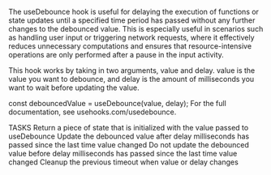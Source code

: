 The useDebounce hook is useful for delaying the execution of functions or state updates until a specified time period has passed without any further changes to the debounced value. This is especially useful in scenarios such as handling user input or triggering network requests, where it effectively reduces unnecessary computations and ensures that resource-intensive operations are only performed after a pause in the input activity.

This hook works by taking in two arguments, value and delay. value is the value you want to debounce, and delay is the amount of milliseconds you want to wait before updating the value.

const debouncedValue = useDebounce(value, delay);
For the full documentation, see usehooks.com/usedebounce.

TASKS
Return a piece of state that is initialized with the value passed to useDebounce
Update the debounced value after delay milliseconds has passed since the last time value changed
Do not update the debounced value before delay milliseconds has passed since the last time value changed
Cleanup the previous timeout when value or delay changes